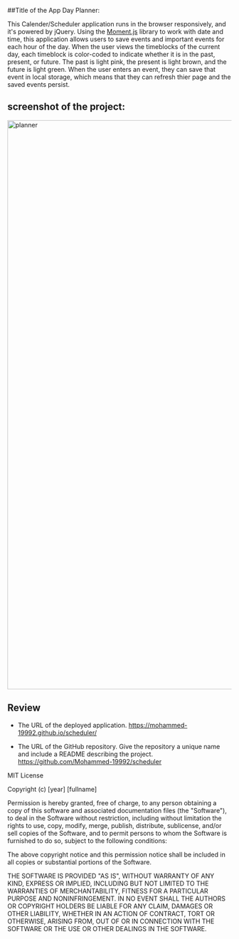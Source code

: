 ##Title of the App Day Planner:

This Calender/Scheduler application runs in the browser responsively, and it's powered by jQuery. Using the [Moment.js](https://momentjs.com/) library to work with date and time, this application allows users to save events and important events for each hour of the day. 
When the user views the timeblocks of the current day, each timeblock is color-coded to indicate whether it is in the past, present, or future. The past is light pink, the present is light brown, and the future is light green. When the user enters an event, they can save that event in local storage, which means that they can refresh thier page and the saved events persist.


## screenshot of the project:
<img width="1280" alt="planner" src="https://user-images.githubusercontent.com/67847324/95347512-f5f64a80-088a-11eb-9c9d-8dfe27a8f4ee.png">


## Review


* The URL of the deployed application.
https://mohammed-19992.github.io/scheduler/

* The URL of the GitHub repository. Give the repository a unique name and include a README describing the project.
https://github.com/Mohammed-19992/scheduler

MIT License

Copyright (c) [year] [fullname]

Permission is hereby granted, free of charge, to any person obtaining a copy
of this software and associated documentation files (the "Software"), to deal
in the Software without restriction, including without limitation the rights
to use, copy, modify, merge, publish, distribute, sublicense, and/or sell
copies of the Software, and to permit persons to whom the Software is
furnished to do so, subject to the following conditions:

The above copyright notice and this permission notice shall be included in all
copies or substantial portions of the Software.

THE SOFTWARE IS PROVIDED "AS IS", WITHOUT WARRANTY OF ANY KIND, EXPRESS OR
IMPLIED, INCLUDING BUT NOT LIMITED TO THE WARRANTIES OF MERCHANTABILITY,
FITNESS FOR A PARTICULAR PURPOSE AND NONINFRINGEMENT. IN NO EVENT SHALL THE
AUTHORS OR COPYRIGHT HOLDERS BE LIABLE FOR ANY CLAIM, DAMAGES OR OTHER
LIABILITY, WHETHER IN AN ACTION OF CONTRACT, TORT OR OTHERWISE, ARISING FROM,
OUT OF OR IN CONNECTION WITH THE SOFTWARE OR THE USE OR OTHER DEALINGS IN THE
SOFTWARE.

